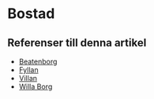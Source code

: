# Bostad

## Referenser till denna artikel

* [Beatenborg](beatenborg)
* [Fyllan](fyllan)
* [Villan](villan)
* [Willa Borg](willa%20borg)

